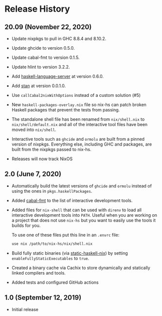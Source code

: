 # Release History

## 20.09 (November 22, 2020)

  * Update nixpkgs to pull in GHC 8.8.4 and 8.10.2.

  * Update ghcide to version 0.5.0.

  * Update cabal-fmt to version 0.1.5.

  * Update hlint to version 3.2.2.

  * Add [haskell-language-server](https://github.com/haskell/haskell-language-server) at version 0.6.0.

  * Add [stan](https://github.com/kowainik/stan) at version 0.0.1.0.

  * Use `callCabal2nixWithOptions` instead of a custom solution (#5)

  * New `haskell-packages-overlay.nix` file so nix-hs can patch broken
    Haskell packages that prevent the tests from passing.

  * The standalone shell file has been renamed from `nix/shell.nix` to
    `nix/shell/default.nix` and all of the interactive tool files have
    been moved into `nix/shell`.

  * Interactive tools such as `ghcide` and `ormolu` are built from a
    pinned version of nixpkgs.  Everything else, including GHC and
    packages, are built from the nixpkgs passed to nix-hs.

  * Releases will now track NixOS

## 2.0 (June 7, 2020)

  * Automatically build the latest versions of `ghcide` and `ormolu`
    instead of using the ones in `pkgs.haskellPackages`.

  * Added [cabal-fmt](https://github.com/phadej/cabal-fmt) to the list
    of interactive development tools.

  * Added files for `nix-shell` that can be used with `direnv` to load
    all interactive development tools into `PATH`.  Useful when you
    are working on a project that does not use `nix-hs` but you want
    to easily use the tools it builds for you.

    To use one of these files put this line in an `.envrc` file:

    ```sh
    use nix /path/to/nix-hs/nix/shell.nix
    ```

  * Build fully static binaries (via [static-haskell-nix][]) by
    setting `enableFullyStaticExecutables` to `true`.

  * Created a binary cache via Cachix to store dynamically and
    statically linked compilers and tools.

  * Added tests and configured GitHub actions

[static-haskell-nix]: https://github.com/nh2/static-haskell-nix

## 1.0 (September 12, 2019)

  * Initial release
